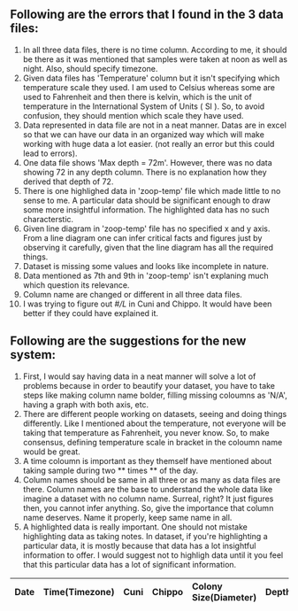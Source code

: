 
## Following are the errors that I found in the 3 data files:

1. In all three data files, there is no time column. According to me, it should be there as it was mentioned that samples were taken at noon as well as night. Also, should specify timezone.
2. Given data files has 'Temperature' column but it isn't specifying which temperature scale they used. I am used to Celsius whereas some are used to Fahrenheit and then there is kelvin, which is the unit of temperature in the International System of Units ( SI ). So, to avoid confusion, they should mention which scale they have used.
3. Data represented in data file are not in a neat manner. Datas are in excel so that we can have our data in an organized way which will make working with huge data a lot easier. (not really an error but this could lead to errors).
4. One data file shows 'Max depth = 72m'. However, there was no data showing 72 in any depth column. There is no explanation how they derived that depth of 72.
5. There is one highlighed data in 'zoop-temp' file which made little to no sense to me. A particular data should be significant enough to draw some more insightful information. The highlighted data has no such characterstic.
6. Given line diagram in 'zoop-temp' file has no specified x and y axis. From a line diagram one can infer critical facts and figures just by observing it carefully, given that the line diagram has all the required things. 
7. Dataset is missing some values and looks like incomplete in nature.
8. Data mentioned as 7th and 9th in 'zoop-temp' isn't explaning much which question its relevance. 
9. Column name are changed or different in all three data files.
10. I was trying to figure out _#/L_ in Cuni and Chippo. It would have been better if they could have explained it. 

## Following are the suggestions for the new system:

1. First, I would say having data in a neat manner will solve a lot of problems because in order to beautify your dataset, you have to take steps like making column name bolder, filling missing coloumns as 'N/A', having a graph with both axis, etc.
2. There are different people working on datasets, seeing and doing things differently. Like I mentioned about the temperature, not everyone will be taking that temperature as Fahrenheit, you never know. So, to make consensus, defining temperature scale in bracket in the coloumn name would be great. 
3. A time coloumn is important as they themself have mentioned about taking sample during two ** times ** of the day.
4. Column names should be same in all three or as many as data files are there. Column names are the base to understand the whole data like imagine a dataset with no column name. Surreal, right? It just figures then, you cannot infer anything. So, give the importance that column name deserves. Name it properly, keep same name in all.
5. A highlighted data is really important. One should not mistake highlighting data as taking notes. In dataset, if you're highlighting a particular data, it is mostly because that data has a lot insightful information to offer. I would suggest not to highligh data until it you feel that this particular data has a lot of significant information. 


| Date 	| Time(Timezone) 	| Cuni 	| Chippo 	| Colony Size(Diameter) 	| Depth(Unit) 	| Temperature(Unit) 	| Chlorophylla 	|
|------	|----------------	|:-----	|:-------	|:----------------------	|:------------	|:------------------	|:-------------	|

